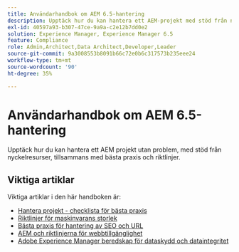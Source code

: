 ```yaml
---
title: Användarhandbok om AEM 6.5-hantering
description: Upptäck hur du kan hantera ett AEM-projekt med stöd från nyckelresurser och en omfattande samling AEM 6.5-användarhandböcker.
exl-id: 40597a93-b307-47ce-9a9a-c2e12b7dd0e2
solution: Experience Manager, Experience Manager 6.5
feature: Compliance
role: Admin,Architect,Data Architect,Developer,Leader
source-git-commit: 9a3008553b8091b66c72e0b6c317573b235eee24
workflow-type: tm+mt
source-wordcount: '90'
ht-degree: 35%

---
```


# Användarhandbok om AEM 6.5-hantering

Upptäck hur du kan hantera ett AEM projekt utan problem, med stöd från nyckelresurser, tillsammans med bästa praxis och riktlinjer.

## Viktiga artiklar

Viktiga artiklar i den här handboken är:

* [Hantera projekt - checklista för bästa praxis](/help/managing/best-practices.md)
* [Riktlinjer för maskinvarans storlek](/help/managing/hardware-sizing-guidelines.md)
* [Bästa praxis för hantering av SEO och URL](/help/managing/seo-and-url-management.md)
* [AEM och riktlinjerna för webbtillgänglighet](/help/managing/web-accessibility.md)
* [Adobe Experience Manager beredskap för dataskydd och dataintegritet](/help/managing/data-protection-and-privacy.md)
